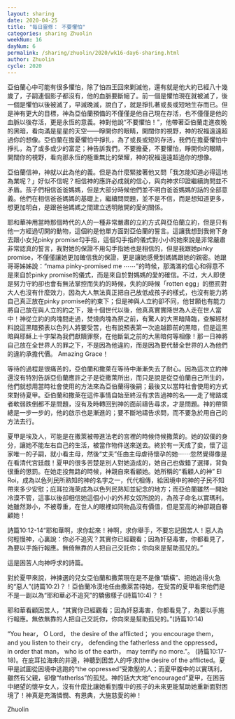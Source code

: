 ```yaml
---
layout: sharing
date: 2020-04-25
title: "每日靈修： 不要懼怕"
categories: sharing Zhuolin
weekNum: 16
dayNum: 6
permalink: /sharing/zhuolin/2020/wk16-day6-sharing.html
author: Zhuolin
cycle: 2020
---
```

   
  亞伯蘭心中可能有很多懼怕，除了怕四王回來剿滅他，還有就是他大約已經八十幾歲了，子嗣連個影子都沒有，他的血脈要斷絕了。前一個是懼怕現在就被滅了，後一個是懼怕以後被滅了，早滅晚滅，說白了，就是掙扎著或長或短地生存而已。但是神有更大的目標，神為亞伯蘭預備的不僅僅是他自己現在存活，也不僅僅是他的血脈以後存活，更是永恆的意義。神對他說“不要懼怕！”，他帶著亞伯蘭走進夜晚的黑暗，看向滿是星星的天空——睜開你的眼睛，開闊你的視野，神的祝福遠遠超過你的想像。亞伯蘭在擔憂懼怕中掙扎，為了或長或短的存活，我們在擔憂懼怕中掙扎，為了或多或少的富足；神告訴我們，不要擔憂，不要懼怕，睜開你的眼睛，開闊你的視野，看向那永恆的極重無比的榮耀，神的祝福遠遠超過你的想像。  
   
  亞伯蘭信神，神就以此為他的義。但是為什麼緊接著他又問「我怎能知道必得這地為業呢？」好似不信呢？相信神的應許必成就的信心，與向神求印證繼續詢問並不矛盾。孩子們相信爸爸媽媽，但是大部分時候他們並不明白爸爸媽媽的話的全部意義。他們在相信爸爸媽媽的基礎上，繼續問問題，並不是不信，而是想知道更多，想更加明白，是跟爸爸媽媽之間建立透明敞開的愛的關係。  
   
  耶和華神用當時那個時代的人的一種非常嚴肅的立約方式與亞伯蘭立約，但是只有他一方經過切開的動物，這個約是他單方面對亞伯蘭的誓言。這讓我想到我俯下身去跟小女兒pinky promise勾手指，這個勾手指的儀式對小小的她來說是非常嚴肅非常認真的誓言，我對她的保證不用勾手指她也是相信的，但是我跟她pinky promise，不僅僅讓她更加確信我的保證，更是讓她感覺到媽媽跟她的親密。她跟哥哥姊姊說：“mama pinky-promised me ⋯⋯”的時候，那滿滿的信心和得意不是來自於pinky promise的儀式，而是來自於對媽媽的愛的確信。不过，大人即使是努力守約卻也會有無法掌控而失約的時候，失約的時候「rotten egg」的懲罰對大人也沒有什麼效力，因為大人無法真正把自己放低成孩子的樣式，也沒有能力將自己真正放在pinky promise的約束下；但是神與人立約卻不同，他甘願也有能力將自己放在與人立的約之下，幾十個世代以後，他真真實實降世為人走在世人當中！神從立約的肉塊間走過，焚燒肉塊為祭之前，有驚人的大黑暗降臨，查解經材料說這黑暗預表以色列人將要受苦，也有說預表第一次逾越節前的黑暗，但是這黑暗與耶穌上十字架為我們獻贖罪祭，在他斷氣之前的大黑暗何等相像！那一日神將自己放在全世界人的罪之下，不是因為他違約，而是因為要代替全世界的人為他們的違約承擔代價。 Amazing Grace！  
   
  等待的過程是很痛苦的，亞伯蘭和撒萊在等待中漸漸失去了耐心。因為這次立約神還沒有特別告訴亞伯蘭應許之子是從撒萊所出，而只是說是從亞伯蘭自己所生的，他們就想用當時社會使用的方法來為亞伯蘭得後嗣；最後又以當時社會使用的方式來對待夏甲。亞伯蘭和撒萊在這件事情自始至終沒有求告過神的名——走了彎路或者軟弱跌倒都不是問題，沒有及時轉回到神的面前禱告尋求，才是問題。神的帶領總是一步一步的，他的啟示也是漸進的；要不斷地禱告求問，而不要急於用自己的方法去行。  
   
  夏甲是埃及人，可能是在撒萊被帶進法老的宮裡的時候侍候撒萊的。她的奴僕的身分，讓她不能左右自己的生活，被當作物件送來送去。終於有一天成了妾，懷了這家唯一的子嗣，就小看主母，然後“丈夫”任由主母虐待懷孕的她⋯⋯忽然覺得像是在看清代宮廷戲！夏甲的很多苦楚是別人對她造成的，她自己也做錯了選擇，背負很重的懲罰。在她走投無路的時候，神親自來看顧她。她所稱的“看顧人的神” El Roi，成為以色列民所熟知的神的名字之一，代代相傳，給困境中的神的子民不知帶來多少安慰；庇耳拉海萊成為以色列民熟知並紀念的地方；而亞伯蘭雖然一開始冷漠不管，這事以後卻相信她這個小小的外邦女奴所說的，為孩子命名以實瑪利。她雖然渺小，不被尊重，在世人的眼裡如同物品沒有價值，但是至高的神卻親自眷顧她！  
   
詩篇10:12-14“耶和華啊，求你起來！神啊，求你舉手，不要忘記困苦人！惡人為何輕慢神，心裏說：你必不追究？其實你已經觀看；因為奸惡毒害，你都看見了，為要以手施行報應。無倚無靠的人把自己交託你；你向來是幫助孤兒的。”  
   
這是困苦人向神呼求的詩篇。  
   
對於夏甲來說，神揀選的兒女亞伯蘭和撒萊現在是不是像“驕橫”、把她追得火急的“惡人”(詩篇10:2)？！亞伯蘭冷漠地任由撒萊苦待她，在受苦的夏甲看來他們是不是一副以為“耶和華必不追究”的驕傲樣子(詩篇10:4)？！  
   
耶和華看顧困苦人，“其實你已經觀看；因為奸惡毒害，你都看見了，為要以手施行報應。無依無靠的人把自己交託你，你向來是幫助孤兒的。”(詩篇10:14)  
   
“You hear， O Lord， the desire of the afflicted； you encourage them， and you listen to their cry， defending the fatherless and the oppressed， in order that man， who is of the earth， may terrify no more.”。 (詩篇10:17-18)。在庇耳拉海來的井邊，神聽到困苦人的呼求(the desire of the afflicted。夏甲是試圖從困境中逃跑的“the oppressed”受欺壓的人；而夏甲腹中的以實瑪利，雖然有父親，卻像“fatherlss”的孤兒。神的話大大地“encouraged”夏甲，在困苦中絕望的懷孕女人，沒有什麼比讓她看到腹中的孩子的未來更能幫助她重新面對困境了！神真是充滿憐憫、有恩典，大施慈愛的神！  
   
Zhuolin  
